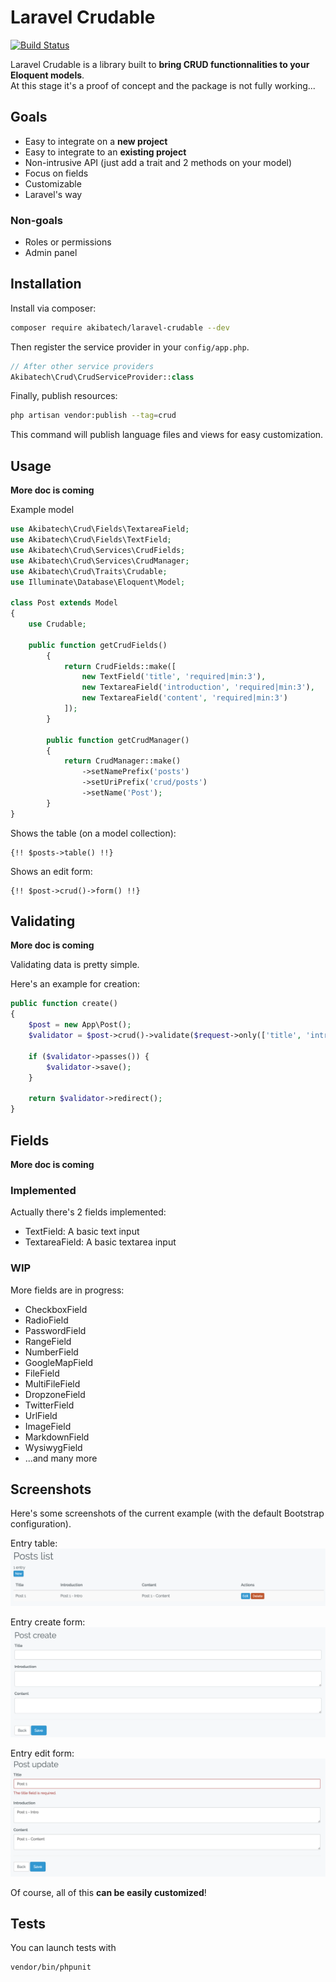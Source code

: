 # Laravel Crudable

[![Build Status](https://travis-ci.org/AkibaTech/laravel-crudable.svg?branch=master)](https://travis-ci.org/AkibaTech/laravel-crudable)

Laravel Crudable is a library built to **bring CRUD functionnalities to your Eloquent models**.  
At this stage it's a proof of concept and the package is not fully working...

## Goals

- Easy to integrate on a **new project**
- Easy to integrate to an **existing project**
- Non-intrusive API (just add a trait and 2 methods on your model)
- Focus on fields
- Customizable
- Laravel's way

### Non-goals

- Roles or permissions
- Admin panel
 
## Installation

Install via composer:
```bash
composer require akibatech/laravel-crudable --dev
```

Then register the service provider in your `config/app.php`.
```php
// After other service providers
Akibatech\Crud\CrudServiceProvider::class
```

Finally, publish resources:
```bash
php artisan vendor:publish --tag=crud
```

This command will publish language files and views for easy customization.

## Usage

**More doc is coming**

Example model
```php
use Akibatech\Crud\Fields\TextareaField;
use Akibatech\Crud\Fields\TextField;
use Akibatech\Crud\Services\CrudFields;
use Akibatech\Crud\Services\CrudManager;
use Akibatech\Crud\Traits\Crudable;
use Illuminate\Database\Eloquent\Model;

class Post extends Model
{
    use Crudable;

    public function getCrudFields()
        {
            return CrudFields::make([
                new TextField('title', 'required|min:3'),
                new TextareaField('introduction', 'required|min:3'),
                new TextareaField('content', 'required|min:3')
            ]);
        }
    
        public function getCrudManager()
        {
            return CrudManager::make()
                ->setNamePrefix('posts')
                ->setUriPrefix('crud/posts')
                ->setName('Post');
        }
}
```

Shows the table (on a model collection):
```blade
{!! $posts->table() !!}
```

Shows an edit form:
```blade
{!! $post->crud()->form() !!}
```

## Validating

**More doc is coming**

Validating data is pretty simple.

Here's an example for creation:
```php
public function create()
{
    $post = new App\Post();
    $validator = $post->crud()->validate($request->only(['title', 'introduction', 'content']));
    
    if ($validator->passes()) {
        $validator->save();
    }
    
    return $validator->redirect();
}
```

## Fields

**More doc is coming**

### Implemented

Actually there's 2 fields implemented:
- TextField: A basic text input
- TextareaField: A basic textarea input

### WIP

More fields are in progress:
- CheckboxField
- RadioField
- PasswordField
- RangeField
- NumberField
- GoogleMapField
- FileField
- MultiFileField
- DropzoneField
- TwitterField
- UrlField
- ImageField
- MarkdownField
- WysiwygField
- ...and many more

## Screenshots

Here's some screenshots of the current example (with the default Bootstrap configuration).

Entry table:
![Entry table](https://github.com/AkibaTech/laravel-crudable/blob/master/resources/screenshot-table.png)

Entry create form:
![Entry form](https://github.com/AkibaTech/laravel-crudable/blob/master/resources/screenshot-create.png)

Entry edit form:
![Entry form](https://github.com/AkibaTech/laravel-crudable/blob/master/resources/screenshot-edit.png)

Of course, all of this **can be easily customized**!

## Tests

You can launch tests with
```bash
vendor/bin/phpunit
```

